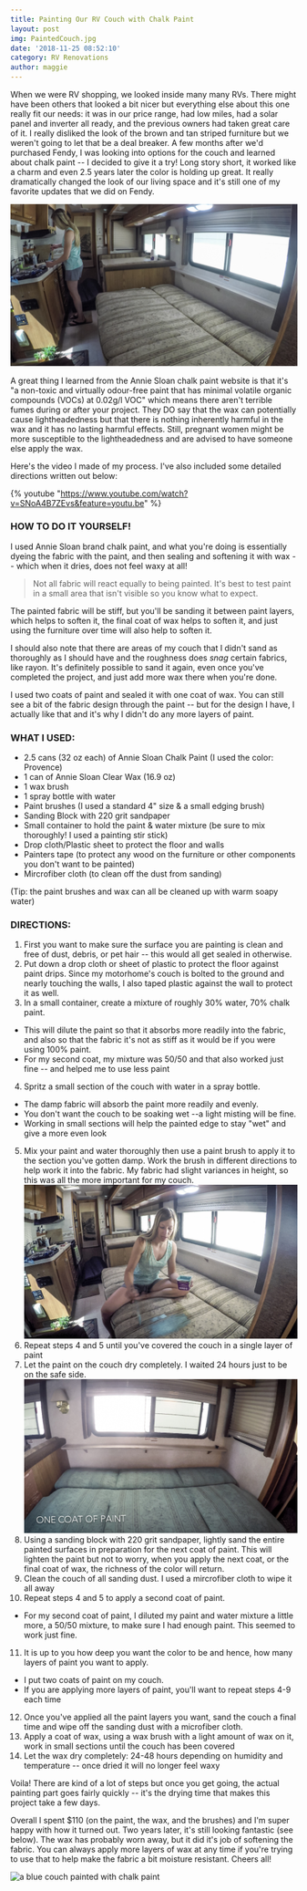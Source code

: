 ```yaml
---
title: Painting Our RV Couch with Chalk Paint
layout: post
img: PaintedCouch.jpg
date: '2018-11-25 08:52:10'
category: RV Renovations
author: maggie
---
```


When we were RV shopping, we looked inside many many RVs. There might have been others that looked a bit nicer but everything else about this one really fit our needs: it was in our price range, had low miles, had a solar panel and inverter all ready, and the previous owners had taken great care of it. I really disliked the look of the brown and tan striped furniture but we weren't going to let that be a deal breaker. A few months after we'd purchased Fendy, I was looking into options for the couch and learned about chalk paint -- I decided to give it a try! Long story short, it worked like a charm and even 2.5 years later the color is holding up great. It really dramatically changed the look of our living space and it's still one of my favorite updates that we did on Fendy.

![Browna and tan couch](/images/PaintCouchPrior.jpg)

A great thing I learned from the Annie Sloan chalk paint website is that it's "a non-toxic and virtually odour-free paint that has minimal volatile organic compounds (VOCs) at 0.02g/l VOC" which means there aren't terrible fumes during or after your project. They DO say that the wax can potentially cause lightheadedness but that there is nothing inherently harmful in the wax and it has no lasting harmful effects. Still, pregnant women might be more susceptible to the lightheadedness and are advised to have someone else apply the wax.

Here's the video I made of my process. I've also included some detailed directions written out below:

{% youtube "https://www.youtube.com/watch?v=SNoA4B7ZEvs&feature=youtu.be" %}

### HOW TO DO IT YOURSELF!

I used Annie Sloan brand chalk paint, and what you're doing is essentially dyeing the fabric with the paint, and then sealing and softening it with wax -- which when it dries, does not feel waxy at all!

> Not all fabric will react equally to being painted. It's best to test paint in a small area that isn't visible so you know what to expect.

The painted fabric will be stiff, but you'll be sanding it between paint layers, which helps to soften it, the final coat of wax helps to soften it, and just using the furniture over time will also help to soften it.

I should also note that there are areas of my couch that I didn't sand as thoroughly as I should have and the roughness does *snag* certain fabrics, like rayon. It's definitely possible to sand it again, even once you've completed the project, and just add more wax there when you're done.

I used two coats of paint and sealed it with one coat of wax. You can still see a bit of the fabric design through the paint -- but for the design I have, I actually like that and it's why I didn't do any more layers of paint.

### WHAT I USED:

* 2.5 cans (32 oz each) of Annie Sloan Chalk Paint (I used the color: Provence)
* 1 can of Annie Sloan Clear Wax (16.9 oz)
* 1 wax brush
* 1 spray bottle with water
* Paint brushes (I used a standard 4" size & a small edging brush)
* Sanding Block with 220 grit sandpaper
* Small container to hold the paint & water mixture (be sure to mix thoroughly! I used a painting stir stick)
* Drop cloth/Plastic sheet to protect the floor and walls
* Painters tape (to protect any wood on the furniture or other components you don't want to be painted)
* Mircrofiber cloth (to clean off the dust from sanding)

(Tip: the paint brushes and wax can all be cleaned up with warm soapy water)

### DIRECTIONS:

1. First you want to make sure the surface you are painting is clean and free of dust, debris, or pet hair -- this would all get sealed in otherwise.
2. Put down a drop cloth or sheet of plastic to protect the floor against paint drips. Since my motorhome's couch is bolted to the ground and nearly touching the walls, I also taped plastic against the wall to protect it as well.
3. In a small container, create a mixture of roughly 30% water, 70% chalk paint.
* This will dilute the paint so that it absorbs more readily into the fabric, and also so that the fabric it's not as stiff as it would be if you were using 100% paint.
* For my second coat, my mixture was 50/50 and that also worked just fine -- and helped me to use less paint
4. Spritz a small section of the couch with water in a spray bottle.
* The damp fabric will absorb the paint more readily and evenly.
* You don't want the couch to be soaking wet --a light misting will be fine.
* Working in small sections will help the painted edge to stay "wet" and give a more even look
5. Mix your paint and water thoroughly then use a paint brush to apply it to the section you've gotten damp. Work the brush in different directions to help work it into the fabric. My fabric had slight variances in height, so this was all the more important for my couch.
![woman painting couch](/images/MePaintingCouch.jpg)
6. Repeat steps 4 and 5 until you've covered the couch in a single layer of paint
7. Let the paint on the couch dry completely. I waited 24 hours just to be on the safe side.
![blue couch](/images/PaintOneCoat.jpg)
8. Using a sanding block with 220 grit sandpaper, lightly sand the entire painted surfaces in preparation for the next coat of paint. This will lighten the paint but not to worry, when you apply the next coat, or the final coat of wax, the richness of the color will return.
9. Clean the couch of all sanding dust. I used a mircrofiber cloth to wipe it all away
10. Repeat steps 4 and 5 to apply a second coat of paint.
* For my second coat of paint, I diluted my paint and water mixture a little more, a 50/50 mixture, to make sure I had enough paint. This seemed to work just fine.
11. It is up to you how deep you want the color to be and hence, how many layers of paint you want to apply.
* I put two coats of paint on my couch.
* If you are applying more layers of paint, you'll want to repeat steps 4-9 each time
12. Once you've applied all the paint layers you want, sand the couch a final time and wipe off the sanding dust with a microfiber cloth.
13. Apply a coat of wax, using a wax brush with a light amount of wax on it, work in small sections until the couch has been covered
14. Let the wax dry completely: 24-48 hours depending on humidity and temperature -- once dried it will no longer feel waxy

Voila! There are kind of a lot of steps but once you get going, the actual painting part goes fairly quickly -- it's the drying time that makes this project take a few days.

Overall I spent $110 (on the paint, the wax, and the brushes) and I'm super happy with how it turned out. Two years later, it's still looking fantastic (see below). The wax has probably worn away, but it did it's job of softening the fabric. You can always apply more layers of wax at any time if you're trying to use that to help make the fabric a bit moisture resistant. Cheers all!

![a blue couch painted with chalk paint](/images/PaintedCouchYear2.jpg)